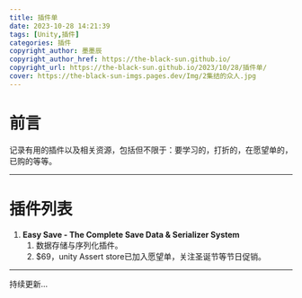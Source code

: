 ```yaml
---
title: 插件单
date: 2023-10-28 14:21:39
tags: [Unity,插件]
categories: 插件
copyright_author: 墨墨辰
copyright_author_href: https://the-black-sun.github.io/
copyright_url: https://the-black-sun.github.io/2023/10/28/插件单/
cover: https://the-black-sun-imgs.pages.dev/Img/2集结的众人.jpg
---
```

# 前言

记录有用的插件以及相关资源，包括但不限于：要学习的，打折的，在愿望单的，已购的等等。

---

# 插件列表

1. ****Easy Save - The Complete Save Data & Serializer System****
    1. 数据存储与序列化插件。
    2. $69，unity Assert store已加入愿望单，关注圣诞节等节日促销。
---
持续更新...